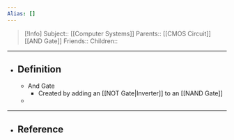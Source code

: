 ```yaml
---
Alias: []
---
```

> [!Info]
> Subject:: [[Computer Systems]]
> Parents:: [[CMOS Circuit]] [[AND Gate]]
> Friends:: 
> Children:: 
---
- ## Definition
	- And Gate
		- Created by adding an [[NOT Gate|Inverter]] to an [[NAND Gate]]
	- 
---
- ## Reference